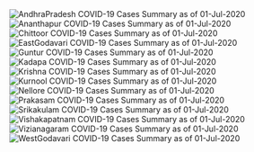 
<img src="https://deepuhub.github.io/COVID-19/GraphsGenerated/01-Jul-2020/AndhraPradesh_01-Jul-2020.jpg" alt="AndhraPradesh COVID-19 Cases Summary as of 01-Jul-2020">
 <br>										  
<img src="https://deepuhub.github.io/COVID-19/GraphsGenerated/01-Jul-2020/Ananthapur_01-Jul-2020.jpg" alt="Ananthapur COVID-19 Cases Summary as of 01-Jul-2020">
 <br>										  
<img src="https://deepuhub.github.io/COVID-19/GraphsGenerated/01-Jul-2020/Chittoor_01-Jul-2020.jpg" alt="Chittoor COVID-19 Cases Summary as of 01-Jul-2020">
 <br>										  
<img src="https://deepuhub.github.io/COVID-19/GraphsGenerated/01-Jul-2020/EastGodavari_01-Jul-2020.jpg" alt="EastGodavari COVID-19 Cases Summary as of 01-Jul-2020">
 <br>										  
<img src="https://deepuhub.github.io/COVID-19/GraphsGenerated/01-Jul-2020/Guntur_01-Jul-2020.jpg" alt="Guntur COVID-19 Cases Summary as of 01-Jul-2020">
 <br>										  
<img src="https://deepuhub.github.io/COVID-19/GraphsGenerated/01-Jul-2020/Kadapa_01-Jul-2020.jpg" alt="Kadapa COVID-19 Cases Summary as of 01-Jul-2020">
 <br>										  
<img src="https://deepuhub.github.io/COVID-19/GraphsGenerated/01-Jul-2020/Krishna_01-Jul-2020.jpg" alt="Krishna COVID-19 Cases Summary as of 01-Jul-2020">
 <br>										  
<img src="https://deepuhub.github.io/COVID-19/GraphsGenerated/01-Jul-2020/Kurnool_01-Jul-2020.jpg" alt="Kurnool COVID-19 Cases Summary as of 01-Jul-2020">
 <br>										  
<img src="https://deepuhub.github.io/COVID-19/GraphsGenerated/01-Jul-2020/Nellore_01-Jul-2020.jpg" alt="Nellore COVID-19 Cases Summary as of 01-Jul-2020">
 <br>										  
<img src="https://deepuhub.github.io/COVID-19/GraphsGenerated/01-Jul-2020/Prakasam_01-Jul-2020.jpg" alt="Prakasam COVID-19 Cases Summary as of 01-Jul-2020">
 <br>										  
<img src="https://deepuhub.github.io/COVID-19/GraphsGenerated/01-Jul-2020/Srikakulam_01-Jul-2020.jpg" alt="Srikakulam COVID-19 Cases Summary as of 01-Jul-2020">
 <br>										  
<img src="https://deepuhub.github.io/COVID-19/GraphsGenerated/01-Jul-2020/Vishakapatnam_01-Jul-2020.jpg" alt="Vishakapatnam COVID-19 Cases Summary as of 01-Jul-2020">
 <br>										  
<img src="https://deepuhub.github.io/COVID-19/GraphsGenerated/01-Jul-2020/Vizianagaram_01-Jul-2020.jpg" alt="Vizianagaram COVID-19 Cases Summary as of 01-Jul-2020">
 <br>										  
<img src="https://deepuhub.github.io/COVID-19/GraphsGenerated/01-Jul-2020/WestGodavari_01-Jul-2020.jpg" alt="WestGodavari COVID-19 Cases Summary as of 01-Jul-2020">
 <br> 